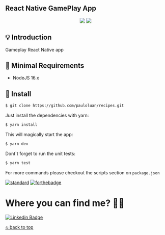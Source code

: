 ## React Native GamePlay App

<span id="top"></span>

<p align="center">
    <a href="https://github.com/PauloLuan/recipes/actions/workflows/ci.yml"><img src="https://img.shields.io/github/workflow/status/pauloluan/recipes/ci?style=for-the-badge"></a>
    <a href="https://nodejs.org/en/"><img src="https://img.shields.io/badge/Node-16.x-green?style=for-the-badge"></a>
</p>

## 💡 Introduction

Gameplay React Native app

## 📝 Minimal Requirements

- NodeJS 16.x

## 🚀 Install

```sh
$ git clone https://github.com/pauloluan/recipes.git
```

Just install the dependencies with yarn:

```sh
$ yarn install
```

This will magically start the app:

```sh
$ yarn dev
```

Dont`t forget to run the unit tests:

```sh
$ yarn test
```

For more commands please checkout the scripts section on `package.json`

[![standard][standard-image]][standard-url] [![forthebadge][itworks-image]][itworks-url]

[standard-image]: https://img.shields.io/badge/code%20style-standard-brightgreen.svg?style=for-the-badge
[standard-url]: http://npm.im/standard
[itworks-image]: https://forthebadge.com/images/badges/it-works-why.svg
[itworks-url]: https://forthebadge.com

# Where you can find me? :man_technologist:

[![Linkedin Badge](https://img.shields.io/badge/-LinkedIn-blue?style=for-the-badge&logo=Linkedin&logoColor=white&link=https://bit.ly/pauloluan-site)](https://bit.ly/pauloluan-site)

[🔝 back to top](#top)
